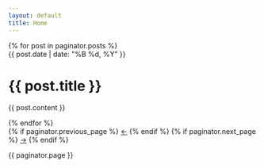 ```yaml
---
layout: default
title: Home
---
```



<div class="catalogue">
  {% for post in paginator.posts %}
      <div>
        <time datetime="{{ post.date }}" class="catalogue-time">{{ post.date | date: "%B %d, %Y" }}</time>
        <h1 class="catalogue-title">{{ post.title }}</h1>
        <div class="catalogue-line"></div>
        <p>
          {{ post.content }}
        </p>
      </div>
  {% endfor %}
</div>

<div class="pagination">
  {% if paginator.previous_page %}
    <a href="{{ paginator.previous_page_path | prepend: site.url }}" class="left arrow">&#8592;</a>
  {% endif %}
  {% if paginator.next_page %}
    <a href="{{ paginator.next_page_path | prepend: site.url }}" class="right arrow">&#8594;</a>
  {% endif %}

  <span>{{ paginator.page }}</span>
</div>

